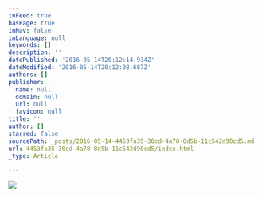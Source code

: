 ```yaml
---
inFeed: true
hasPage: true
inNav: false
inLanguage: null
keywords: []
description: ''
datePublished: '2016-05-14T20:12:14.934Z'
dateModified: '2016-05-14T20:12:08.687Z'
authors: []
publisher:
  name: null
  domain: null
  url: null
  favicon: null
title: ''
author: []
starred: false
sourcePath: _posts/2016-05-14-4453fa35-30cd-4a78-8d5b-11c542d90cd5.md
url: 4453fa35-30cd-4a78-8d5b-11c542d90cd5/index.html
_type: Article

---
```

![](https://the-grid-user-content.s3-us-west-2.amazonaws.com/f2478662-43d3-49b8-bd53-f4edc7047776.jpg)
